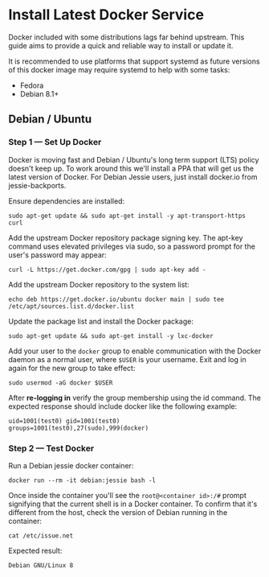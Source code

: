 # Install Latest Docker Service

Docker included with some distributions lags far behind upstream.  This guide aims to provide a quick and reliable way to install or update it.

It is recommended to use platforms that support systemd as future versions of this docker image may require systemd to help with some tasks:

* Fedora
* Debian 8.1+

## Debian / Ubuntu

### Step 1 — Set Up Docker

Docker is moving fast and Debian / Ubuntu's long term support (LTS) policy doesn't keep up. To work around this we'll install a PPA that will get us the latest version of Docker. For Debian Jessie users, just install docker.io from jessie-backports.

Ensure dependencies are installed:

    sudo apt-get update && sudo apt-get install -y apt-transport-https curl

Add the upstream Docker repository package signing key. The apt-key command uses elevated privileges via sudo, so a password prompt for the user's password may appear:

    curl -L https://get.docker.com/gpg | sudo apt-key add -

Add the upstream Docker repository to the system list:

    echo deb https://get.docker.io/ubuntu docker main | sudo tee /etc/apt/sources.list.d/docker.list

Update the package list and install the Docker package:

    sudo apt-get update && sudo apt-get install -y lxc-docker

Add your user to the `docker` group to enable communication with the Docker daemon as a normal user, where `$USER` is your username. Exit and log in again for the new group to take effect:

    sudo usermod -aG docker $USER

After **re-logging in** verify the group membership using the id command. The expected response should include docker like the following example:

    uid=1001(test0) gid=1001(test0) groups=1001(test0),27(sudo),999(docker)

### Step 2 — Test Docker

Run a Debian jessie docker container:

    docker run --rm -it debian:jessie bash -l

Once inside the container you'll see the `root@<container id>:/#` prompt signifying that the current shell is in a Docker container. To confirm that it's different from the host, check the version of Debian running in the container:

    cat /etc/issue.net

Expected result:

    Debian GNU/Linux 8
